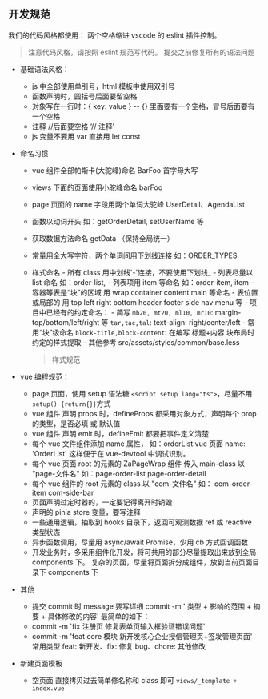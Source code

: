 ## 开发规范

我们的代码风格都使用： 两个空格缩进 vscode 的 eslint 插件控制。

> 注意代码风格，请按照 eslint 规范写代码。 提交之前修复所有的语法问题

- 基础语法风格：

  - js 中全部使用单引号，html 模板中使用双引号
  - 函数声明时，圆括号后面要留空格
  - 对象写在一行时：{ key: value } -- {} 里面要有一个空格，冒号后面要有一个空格
  - 注释 //后面要空格 ‘// 注释’
  - js 变量不要用 var 直接用 let const

- 命名习惯

  - vue 组件全部帕斯卡(大驼峰)命名 BarFoo 首字母大写
  - views 下面的页面使用小驼峰命名 barFoo
  - page 页面的 name 字段用两个单词大驼峰 UserDetail、AgendaList
  - 函数以动词开头 如：getOrderDetail, setUserName 等
  - 获取数据方法命名 getData （保持全局统一）
  - 常量用全大写字符，两个单词间用下划线连接 如：ORDER_TYPES

  - 样式命名 - 所有 class 用中划线'-'连接，不要使用下划线\_ - 列表尽量以 list 命名 如：order-list, - 列表项用 item 等命名 如：order-item, item - 容器等表是“块”的区域 用 wrap container content main 等命名 - 表位置或局部的 用 top left right bottom header footer side nav menu 等 - 项目中已经有的约定命名： - 简写
    `mb20, mt20, ml10, mr10`: margin-top/bottom/left/right 等
    `tar,tac,tal`: text-align: right/center/left - 常用“块”级命名
    `block-title,block-content`: 在编写 标题+内容 块布局时约定的样式提取 - 其他参考 src/assets/styles/common/base.less
    > 样式规范

- vue 编程规范：

  - page 页面，使用 setup 语法糖 `<script setup lang="ts">`，尽量不用`setup() {return{}}`方式
  - vue 组件 声明 props 时，defineProps 都采用对象方式，声明每个 prop 的类型，是否必填 或 默认值
  - vue 组件 声明 emit 时，defineEmit 都要把事件定义清楚
  - 每个 vue 文件组件添加 name 属性， 如：orderList.vue 页面 name: 'OrderList' 这样便于在 vue-devtool 中调试识别。
  - 每个 vue 页面 root 的元素的 ZaPageWrap 组件 传入 main-class 以 "page-文件名" 如：page-order-list page-order-detail
  - 每个 vue 组件的 root 元素的 class 以 "com-文件名" 如： com-order-item com-side-bar
  - 页面声明过定时器的，一定要记得离开时销毁
  - 声明的 pinia store 变量，要写注释
  - 一些通用逻辑，抽取到 hooks 目录下，返回可观测数据 ref 或 reactive 类型状态
  - 异步函数调用，尽量用 async/await Promise，少用 cb 方式回调函数
  - 开发业务时，多采用组件化开发，将可共用的部分尽量提取出来放到全局 components 下。 复杂的页面，尽量将页面拆分成组件，放到当前页面目录下 components 下

- 其他

  - 提交 commit 时 message 要写详细 commit -m ' 类型 + 影响的范围 + 摘要 + 具体修改的内容'
    最简单的如下：
  - commit -m 'fix 注册页 修复表单页输入框验证错误问题'
  - commit -m 'feat core 模块 新开发核心企业授信管理页+签发管理页面'
    常用类型 feat: 新开发、fix: 修复 bug、chore: 其他修改

- 新建页面模板
  - 空页面 直接拷贝过去简单修名称和 class 即可 `views/_template + index.vue`
